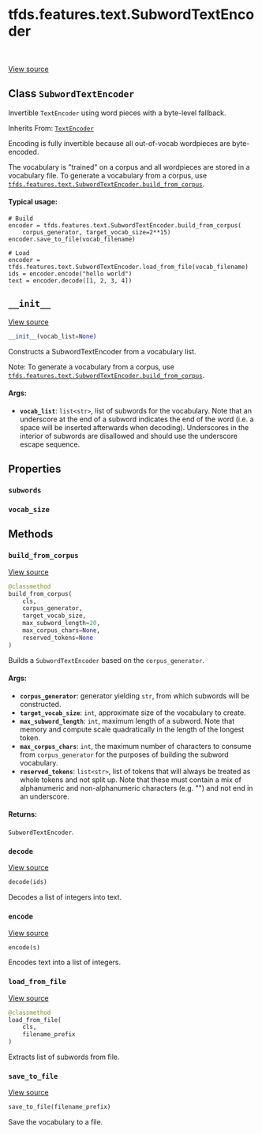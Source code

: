 <div itemscope itemtype="http://developers.google.com/ReferenceObject">
<meta itemprop="name" content="tfds.features.text.SubwordTextEncoder" />
<meta itemprop="path" content="Stable" />
<meta itemprop="property" content="subwords"/>
<meta itemprop="property" content="vocab_size"/>
<meta itemprop="property" content="__init__"/>
<meta itemprop="property" content="build_from_corpus"/>
<meta itemprop="property" content="decode"/>
<meta itemprop="property" content="encode"/>
<meta itemprop="property" content="load_from_file"/>
<meta itemprop="property" content="save_to_file"/>
</div>

# tfds.features.text.SubwordTextEncoder

<!-- Insert buttons -->

<table class="tfo-notebook-buttons tfo-api" align="left">
</table>

<a target="_blank" href="https://github.com/tensorflow/datasets/tree/master/tensorflow_datasets/core/features/text/subword_text_encoder.py">View
source</a>

## Class `SubwordTextEncoder`

<!-- Start diff -->

Invertible `TextEncoder` using word pieces with a byte-level fallback.

Inherits From: [`TextEncoder`](../../../tfds/features/text/TextEncoder.md)

<!-- Placeholder for "Used in" -->

Encoding is fully invertible because all out-of-vocab wordpieces are
byte-encoded.

The vocabulary is "trained" on a corpus and all wordpieces are stored in a
vocabulary file. To generate a vocabulary from a corpus, use
<a href="../../../tfds/features/text/SubwordTextEncoder.md#build_from_corpus"><code>tfds.features.text.SubwordTextEncoder.build_from_corpus</code></a>.

#### Typical usage:

```
# Build
encoder = tfds.features.text.SubwordTextEncoder.build_from_corpus(
    corpus_generator, target_vocab_size=2**15)
encoder.save_to_file(vocab_filename)

# Load
encoder = tfds.features.text.SubwordTextEncoder.load_from_file(vocab_filename)
ids = encoder.encode("hello world")
text = encoder.decode([1, 2, 3, 4])
```

<h2 id="__init__"><code>__init__</code></h2>

<a target="_blank" href="https://github.com/tensorflow/datasets/tree/master/tensorflow_datasets/core/features/text/subword_text_encoder.py">View
source</a>

``` python
__init__(vocab_list=None)
```

Constructs a SubwordTextEncoder from a vocabulary list.

Note: To generate a vocabulary from a corpus, use
<a href="../../../tfds/features/text/SubwordTextEncoder.md#build_from_corpus"><code>tfds.features.text.SubwordTextEncoder.build_from_corpus</code></a>.

#### Args:

*   <b>`vocab_list`</b>: `list<str>`, list of subwords for the vocabulary. Note
    that an underscore at the end of a subword indicates the end of the word
    (i.e. a space will be inserted afterwards when decoding). Underscores in the
    interior of subwords are disallowed and should use the underscore escape
    sequence.

## Properties

<h3 id="subwords"><code>subwords</code></h3>

<h3 id="vocab_size"><code>vocab_size</code></h3>

## Methods

<h3 id="build_from_corpus"><code>build_from_corpus</code></h3>

<a target="_blank" href="https://github.com/tensorflow/datasets/tree/master/tensorflow_datasets/core/features/text/subword_text_encoder.py">View
source</a>

``` python
@classmethod
build_from_corpus(
    cls,
    corpus_generator,
    target_vocab_size,
    max_subword_length=20,
    max_corpus_chars=None,
    reserved_tokens=None
)
```

Builds a `SubwordTextEncoder` based on the `corpus_generator`.

#### Args:

*   <b>`corpus_generator`</b>: generator yielding `str`, from which subwords
    will be constructed.
*   <b>`target_vocab_size`</b>: `int`, approximate size of the vocabulary to
    create.
*   <b>`max_subword_length`</b>: `int`, maximum length of a subword. Note that
    memory and compute scale quadratically in the length of the longest token.
*   <b>`max_corpus_chars`</b>: `int`, the maximum number of characters to
    consume from `corpus_generator` for the purposes of building the subword
    vocabulary.
*   <b>`reserved_tokens`</b>: `list<str>`, list of tokens that will always be
    treated as whole tokens and not split up. Note that these must contain a mix
    of alphanumeric and non-alphanumeric characters (e.g. "<EOS>") and not end
    in an underscore.

#### Returns:

`SubwordTextEncoder`.

<h3 id="decode"><code>decode</code></h3>

<a target="_blank" href="https://github.com/tensorflow/datasets/tree/master/tensorflow_datasets/core/features/text/subword_text_encoder.py">View
source</a>

``` python
decode(ids)
```

Decodes a list of integers into text.

<h3 id="encode"><code>encode</code></h3>

<a target="_blank" href="https://github.com/tensorflow/datasets/tree/master/tensorflow_datasets/core/features/text/subword_text_encoder.py">View
source</a>

``` python
encode(s)
```

Encodes text into a list of integers.

<h3 id="load_from_file"><code>load_from_file</code></h3>

<a target="_blank" href="https://github.com/tensorflow/datasets/tree/master/tensorflow_datasets/core/features/text/subword_text_encoder.py">View
source</a>

``` python
@classmethod
load_from_file(
    cls,
    filename_prefix
)
```

Extracts list of subwords from file.

<h3 id="save_to_file"><code>save_to_file</code></h3>

<a target="_blank" href="https://github.com/tensorflow/datasets/tree/master/tensorflow_datasets/core/features/text/subword_text_encoder.py">View
source</a>

``` python
save_to_file(filename_prefix)
```

Save the vocabulary to a file.
